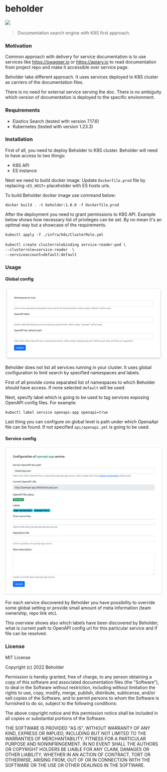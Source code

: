 # beholder
![](https://img.shields.io/badge/current%20version-0.1.0-green)


>Documentation search engine with K8S first approach.

### Motivation
Common approach with delivery for service documentation is to use services like https://swagger.io or https://apiary.io to read documentation from project repo and make it accessible over service page.

Beholder take different approach. It uses services deployed to K8S cluster as carriers of the documentation files.

There is no need for external service serving the doc. There is no ambiguity which version of documentation is deployed to the specific environment.

### Requirements

* Elastics Search (tested with version 7.17.6)
* Kubernetes (tested with version 1.23.3)

### Installation

First of all, you need to deploy Beholder to K8S cluster. Beholder will need to have access to two things:

* K8S API 
* ES instance 

Next we need to build docker image. Update `Dockerfile.prod` file by replacing `<ES_HOST>` placeholder with ES hosts urls.  

To build Beholder docker image use command below:

```shell
docker build . -t beholder:1.0.0 -f Dockerfile.prod
```

After the deployment you need to grant permissions to K8S API. Example below shows how necessary list of privileges can be set. 
By no mean it's an optimal way but a showcase of the requirements.     

```shell
kubectl apply -f ./infra/k8s/ClusterRole.yml

kubectl create clusterrolebinding service-reader-pod \
--clusterrole=service-reader  \
--serviceaccount=default:default
```

### Usage

#### Global config
![global config](./docs/global_config.png)

Beholder does not list all services running in your cluster. It uses global configuration to limit search by specified namespaces and labels.

First of all provide coma separated list of namespaces to which Beholder should have access. If none selected `default` will be used.

Next, specify label which is going to be used to tag services exposing OpenAPI config files. For example:

```shell
kubectl label service openapi-app openapi=true
```

Last thing you can configure on global level is path under which OpenaApi file can be found. 
If not specified `api/openapi.yml` is going to be used.

#### Service config
![global config](./docs/service_config.png)

For each service discovered by Beholder you have possibility to override some global setting or provide small amount of meta information (team ownership, repo link etc).

This overview shows also which labels have been discovered by Beholder, what is current path to OpenAPI config url for this particular service 
and if file can be resolved.


### License

MIT License

Copyright (c) 2022 Beholder

Permission is hereby granted, free of charge, to any person obtaining a copy
of this software and associated documentation files (the "Software"), to deal
in the Software without restriction, including without limitation the rights
to use, copy, modify, merge, publish, distribute, sublicense, and/or sell
copies of the Software, and to permit persons to whom the Software is
furnished to do so, subject to the following conditions:

The above copyright notice and this permission notice shall be included in all
copies or substantial portions of the Software.

THE SOFTWARE IS PROVIDED "AS IS", WITHOUT WARRANTY OF ANY KIND, EXPRESS OR
IMPLIED, INCLUDING BUT NOT LIMITED TO THE WARRANTIES OF MERCHANTABILITY,
FITNESS FOR A PARTICULAR PURPOSE AND NONINFRINGEMENT. IN NO EVENT SHALL THE
AUTHORS OR COPYRIGHT HOLDERS BE LIABLE FOR ANY CLAIM, DAMAGES OR OTHER
LIABILITY, WHETHER IN AN ACTION OF CONTRACT, TORT OR OTHERWISE, ARISING FROM,
OUT OF OR IN CONNECTION WITH THE SOFTWARE OR THE USE OR OTHER DEALINGS IN THE
SOFTWARE.